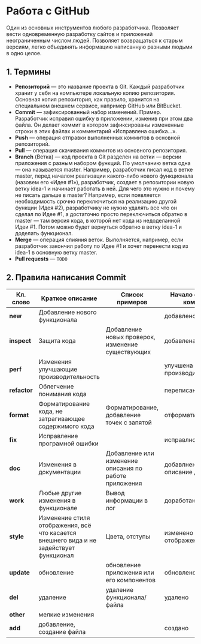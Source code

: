 # Работа с GitHub

Один из основных инструментов любого разработчика. Позволяет вести одновременную разработку сайтов и приложений неограниченным числом людей. Позволяет возвращаться к старым версиям, легко объединять информацию написанную разными людьми в одно целое.

## 1. Термины

* **Репозиторий** — это название проекта в Git. Каждый разработчик хранит у себя на компьютере локальную копию репозитория. Основная копия репозитория, как правило, хранится на специальном внешнем сервисе, например GitHub или BitBucket.
* **Commit** — зафиксированный набор изменений.
Пример. Разработчик исправил ошибку в приложении, изменив при этом два файла. Он делает коммит в котором зафиксированы измененные строки в этих файлах и комментарий «Исправлена ошибка…».
* **Push** — операция отправки выполненных коммитов в основной репозиторий.
* **Pull** — операция скачивания коммитов из основного репозитория.
* **Branch** (Ветка) — код проекта в Git разделен на ветки — версии приложения с разным набором функций. По умолчанию ветка одна — она называется master. Например, разработчик писал код в ветке master, перед началом реализации какого-либо нового функционала (назовем его «Идея #1»), разработчик, создает в репозитории новую ветку idea-1 и начинает работать в ней.
Для чего это нужно и почему не писать дальше в master? Например, если появляется необходимость срочно переключиться на реализацию другой функции (Идея #2), разработчику не нужно удалять все что он сделал по Идее #1, а достаточно просто переключиться обратно в master — там версия кода, в которой нет кода из недоделанной Идеи #1. Потом можно будет вернуться обратно в ветку idea-1 и доделать функционал.
* **Merge** — операция слияния веток. Выполняется, например, если разработчик закончил работу по Идее #1 и хочет перенести код из  idea-1 в основную ветку master.
* **Pull requests**  — ``TODO``


## 2. Правила написания Commit

Кл. слово | Краткое описание | Список примеров | Начало описания коммита 
---|---|---|---
**new**|Добавление нового функционала| |добавлено
**inspect**|Защита кода|Добавление новых проверок, изменение существующих|добавлена проверка
**perf**|Изменения улучшающие производительность| |улучшена производительсность
**refactor**|Облегчение понимания кода| |переписан
**format**|Форматирование кода, не затрагивающее содержимого кода|Форматирование, добавление точек с запятой| отформатирован
**fix**|Исправление програмной ошибки| |исправлно
**doc**|Изменения в документации|Добавление или изменение описания по работе приложения|добавлнено описание для
**work**|Любые другие изменения в функционале|Вывод информации в лог|доработано
**style**|Изменение стиля отображения, всё что касается внешнего вида и не задействует функционал|Цвета, отступы|изменено отображение
**update**|обновление|обновление приложения или его компонентов|обновлено
**del**|удаление|удаление функционала/файла|удалено
**other**|мелкие изменения||
**add**|добавление, создание файла| |создано
